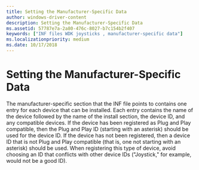 ```yaml
---
title: Setting the Manufacturer-Specific Data
author: windows-driver-content
description: Setting the Manufacturer-Specific Data
ms.assetid: 57787e7a-2a80-476c-8027-b7c154b2f407
keywords: ["INF files WDK joysticks , manufacturer-specific data"]
ms.localizationpriority: medium
ms.date: 10/17/2018
---
```


# Setting the Manufacturer-Specific Data





The manufacturer-specific section that the INF file points to contains one entry for each device that can be installed. Each entry contains the name of the device followed by the name of the install section, the device ID, and any compatible devices. If the device has been registered as Plug and Play compatible, then the Plug and Play ID (starting with an asterisk) should be used for the device ID. If the device has not been registered, then a device ID that is not Plug and Play compatible (that is, one not starting with an asterisk) should be used. When registering this type of device, avoid choosing an ID that conflicts with other device IDs ("Joystick," for example, would not be a good ID).

 

 




